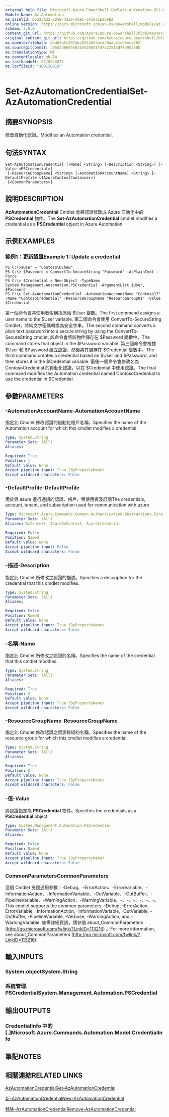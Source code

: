 ```yaml
---
external help file: Microsoft.Azure.PowerShell.Cmdlets.Automation.dll-Help.xml
Module Name: Az.Automation
ms.assetid: D6325A22-2D1B-4228-A5BC-3F1071E26FB2
online version: https://docs.microsoft.com/en-us/powershell/module/az.automation/set-azautomationcredential
schema: 2.0.0
content_git_url: https://github.com/Azure/azure-powershell/blob/master/src/Automation/Automation/help/Set-AzAutomationCredential.md
original_content_git_url: https://github.com/Azure/azure-powershell/blob/master/src/Automation/Automation/help/Set-AzAutomationCredential.md
ms.openlocfilehash: e44b9a5c497aba5533d53acdc9aab31cb5ece703
ms.sourcegitcommit: c05d3d669b5631e526841f47b22513d78495350b
ms.translationtype: MT
ms.contentlocale: zh-TW
ms.lasthandoff: 02/09/2021
ms.locfileid: "100138819"
---
```

# <span data-ttu-id="be6b9-101">Set-AzAutomationCredential</span><span class="sxs-lookup"><span data-stu-id="be6b9-101">Set-AzAutomationCredential</span></span>

## <span data-ttu-id="be6b9-102">摘要</span><span class="sxs-lookup"><span data-stu-id="be6b9-102">SYNOPSIS</span></span>
<span data-ttu-id="be6b9-103">修改自動化認證。</span><span class="sxs-lookup"><span data-stu-id="be6b9-103">Modifies an Automation credential.</span></span>

## <span data-ttu-id="be6b9-104">句法</span><span class="sxs-lookup"><span data-stu-id="be6b9-104">SYNTAX</span></span>

```
Set-AzAutomationCredential [-Name] <String> [-Description <String>] [-Value <PSCredential>]
 [-ResourceGroupName] <String> [-AutomationAccountName] <String> [-DefaultProfile <IAzureContextContainer>]
 [<CommonParameters>]
```

## <span data-ttu-id="be6b9-105">說明</span><span class="sxs-lookup"><span data-stu-id="be6b9-105">DESCRIPTION</span></span>
<span data-ttu-id="be6b9-106">**AzAutomationCredential** Cmdlet 會將認證修改成 Azure 自動化中的 **PSCredential** 物件。</span><span class="sxs-lookup"><span data-stu-id="be6b9-106">The **Set-AzAutomationCredential** cmdlet modifies a credential as a **PSCredential** object in Azure Automation.</span></span>

## <span data-ttu-id="be6b9-107">示例</span><span class="sxs-lookup"><span data-stu-id="be6b9-107">EXAMPLES</span></span>

### <span data-ttu-id="be6b9-108">範例1：更新認證</span><span class="sxs-lookup"><span data-stu-id="be6b9-108">Example 1: Update a credential</span></span>
```
PS C:\>$User = "Contoso\DChew"
PS C:\> $Password = ConvertTo-SecureString "Password" -AsPlainText -Force
PS C:\> $Credential = New-Object -TypeName System.Management.Automation.PSCredential -ArgumentList $User, $Password
PS C:\> Set-AzAutomationCredential -AutomationAccountName "Contoso17" -Name "ContosoCredential" -ResourceGroupName "ResourceGroup01" -Value $Credential
```

<span data-ttu-id="be6b9-109">第一個命令會將使用者名稱指派給 $User 變數。</span><span class="sxs-lookup"><span data-stu-id="be6b9-109">The first command assigns a user name to the $User variable.</span></span>
<span data-ttu-id="be6b9-110">第二個命令會使用 ConvertTo-SecureString Cmdlet，將純文字密碼轉換為安全字串。</span><span class="sxs-lookup"><span data-stu-id="be6b9-110">The second command converts a plain text password into a secure string by using the ConvertTo-SecureString cmdlet.</span></span>
<span data-ttu-id="be6b9-111">該命令會將該物件儲存在 $Password 變數中。</span><span class="sxs-lookup"><span data-stu-id="be6b9-111">The command stores that object in the $Password variable.</span></span>
<span data-ttu-id="be6b9-112">第三個命令會根據 $User 和 $Password 建立認證，然後將其儲存在 $Credential 變數中。</span><span class="sxs-lookup"><span data-stu-id="be6b9-112">The third command creates a credential based on $User and $Password, and then stores it in the $Credential variable.</span></span>
<span data-ttu-id="be6b9-113">最後一個命令會修改名為 ContosoCredential 的自動化認證，以在 $Credential 中使用認證。</span><span class="sxs-lookup"><span data-stu-id="be6b9-113">The final command modifies the Automation credential named ContosoCredential to use the credential in $Credential.</span></span>

## <span data-ttu-id="be6b9-114">參數</span><span class="sxs-lookup"><span data-stu-id="be6b9-114">PARAMETERS</span></span>

### <span data-ttu-id="be6b9-115">-AutomationAccountName</span><span class="sxs-lookup"><span data-stu-id="be6b9-115">-AutomationAccountName</span></span>
<span data-ttu-id="be6b9-116">指定此 Cmdlet 修改認證的自動化帳戶名稱。</span><span class="sxs-lookup"><span data-stu-id="be6b9-116">Specifies the name of the Automation account for which this cmdlet modifies a credential.</span></span>

```yaml
Type: System.String
Parameter Sets: (All)
Aliases:

Required: True
Position: 1
Default value: None
Accept pipeline input: True (ByPropertyName)
Accept wildcard characters: False
```

### <span data-ttu-id="be6b9-117">-DefaultProfile</span><span class="sxs-lookup"><span data-stu-id="be6b9-117">-DefaultProfile</span></span>
<span data-ttu-id="be6b9-118">用於與 azure 進行通訊的認證、帳戶、租使用者及訂閱</span><span class="sxs-lookup"><span data-stu-id="be6b9-118">The credentials, account, tenant, and subscription used for communication with azure</span></span>

```yaml
Type: Microsoft.Azure.Commands.Common.Authentication.Abstractions.Core.IAzureContextContainer
Parameter Sets: (All)
Aliases: AzContext, AzureRmContext, AzureCredential

Required: False
Position: Named
Default value: None
Accept pipeline input: False
Accept wildcard characters: False
```

### <span data-ttu-id="be6b9-119">-描述</span><span class="sxs-lookup"><span data-stu-id="be6b9-119">-Description</span></span>
<span data-ttu-id="be6b9-120">指定此 Cmdlet 所修改之認證的描述。</span><span class="sxs-lookup"><span data-stu-id="be6b9-120">Specifies a description for the credential that this cmdlet modifies.</span></span>

```yaml
Type: System.String
Parameter Sets: (All)
Aliases:

Required: False
Position: Named
Default value: None
Accept pipeline input: True (ByPropertyName)
Accept wildcard characters: False
```

### <span data-ttu-id="be6b9-121">-名稱</span><span class="sxs-lookup"><span data-stu-id="be6b9-121">-Name</span></span>
<span data-ttu-id="be6b9-122">指定此 Cmdlet 所修改之認證的名稱。</span><span class="sxs-lookup"><span data-stu-id="be6b9-122">Specifies the name of the credential that this cmdlet modifies.</span></span>

```yaml
Type: System.String
Parameter Sets: (All)
Aliases:

Required: True
Position: 2
Default value: None
Accept pipeline input: True (ByPropertyName)
Accept wildcard characters: False
```

### <span data-ttu-id="be6b9-123">-ResourceGroupName</span><span class="sxs-lookup"><span data-stu-id="be6b9-123">-ResourceGroupName</span></span>
<span data-ttu-id="be6b9-124">指定此 Cmdlet 修改認證之資源群組的名稱。</span><span class="sxs-lookup"><span data-stu-id="be6b9-124">Specifies the name of the resource group for which this cmdlet modifies a credential.</span></span>

```yaml
Type: System.String
Parameter Sets: (All)
Aliases:

Required: True
Position: 0
Default value: None
Accept pipeline input: True (ByPropertyName)
Accept wildcard characters: False
```

### <span data-ttu-id="be6b9-125">-值</span><span class="sxs-lookup"><span data-stu-id="be6b9-125">-Value</span></span>
<span data-ttu-id="be6b9-126">將認證指定為 **PSCredential** 物件。</span><span class="sxs-lookup"><span data-stu-id="be6b9-126">Specifies the credentials as a **PSCredential** object.</span></span>

```yaml
Type: System.Management.Automation.PSCredential
Parameter Sets: (All)
Aliases:

Required: False
Position: Named
Default value: None
Accept pipeline input: True (ByPropertyName)
Accept wildcard characters: False
```

### <span data-ttu-id="be6b9-127">CommonParameters</span><span class="sxs-lookup"><span data-stu-id="be6b9-127">CommonParameters</span></span>
<span data-ttu-id="be6b9-128">這個 Cmdlet 支援通用參數：-Debug、-ErrorAction、-ErrorVariable、-InformationAction、-InformationVariable、-OutVariable、-OutBuffer、-PipelineVariable、-WarningAction、-WarningVariable、-、-、-、-、-、-。</span><span class="sxs-lookup"><span data-stu-id="be6b9-128">This cmdlet supports the common parameters: -Debug, -ErrorAction, -ErrorVariable, -InformationAction, -InformationVariable, -OutVariable, -OutBuffer, -PipelineVariable, -Verbose, -WarningAction, and -WarningVariable.</span></span> <span data-ttu-id="be6b9-129">如需詳細資訊，請參閱 about_CommonParameters (http://go.microsoft.com/fwlink/?LinkID=113216) 。</span><span class="sxs-lookup"><span data-stu-id="be6b9-129">For more information, see about_CommonParameters (http://go.microsoft.com/fwlink/?LinkID=113216).</span></span>

## <span data-ttu-id="be6b9-130">輸入</span><span class="sxs-lookup"><span data-stu-id="be6b9-130">INPUTS</span></span>

### <span data-ttu-id="be6b9-131">System.object</span><span class="sxs-lookup"><span data-stu-id="be6b9-131">System.String</span></span>

### <span data-ttu-id="be6b9-132">系統管理. PSCredential</span><span class="sxs-lookup"><span data-stu-id="be6b9-132">System.Management.Automation.PSCredential</span></span>

## <span data-ttu-id="be6b9-133">輸出</span><span class="sxs-lookup"><span data-stu-id="be6b9-133">OUTPUTS</span></span>

### <span data-ttu-id="be6b9-134">CredentialInfo 中的 [.]</span><span class="sxs-lookup"><span data-stu-id="be6b9-134">Microsoft.Azure.Commands.Automation.Model.CredentialInfo</span></span>

## <span data-ttu-id="be6b9-135">筆記</span><span class="sxs-lookup"><span data-stu-id="be6b9-135">NOTES</span></span>

## <span data-ttu-id="be6b9-136">相關連結</span><span class="sxs-lookup"><span data-stu-id="be6b9-136">RELATED LINKS</span></span>

[<span data-ttu-id="be6b9-137">AzAutomationCredential</span><span class="sxs-lookup"><span data-stu-id="be6b9-137">Get-AzAutomationCredential</span></span>](./Get-AzAutomationCredential.md)

[<span data-ttu-id="be6b9-138">新-AzAutomationCredential</span><span class="sxs-lookup"><span data-stu-id="be6b9-138">New-AzAutomationCredential</span></span>](./New-AzAutomationCredential.md)

[<span data-ttu-id="be6b9-139">移除-AzAutomationCredential</span><span class="sxs-lookup"><span data-stu-id="be6b9-139">Remove-AzAutomationCredential</span></span>](./Remove-AzAutomationCredential.md)


